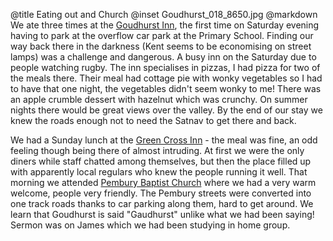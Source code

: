 @title		Eating out and Church
@inset		Goudhurst_018_8650.jpg
@markdown
We ate three times at the [Goudhurst Inn](http://www.thegoudhurstinn.com/), the first time on Saturday evening having to park
at the overflow car park at the Primary School. Finding our way back there in the darkness
(Kent seems to be economising on street lamps) was a challenge and dangerous. A busy inn on
the Saturday due to people watching rugby. The inn specialises in pizzas, I had pizza for two
of the meals there. Their meal had cottage pie with wonky vegetables so I had to have that
one night, the vegetables didn't seem wonky to me! There was an apple crumble dessert with
hazelnut which was crunchy. On summer nights there would be great views over the valley. By the end of
our stay we knew the roads enough not to need the Satnav to get there and back.

We had a Sunday lunch at the [Green Cross Inn](https://www.greencrossinn.co.uk/) - the meal was fine,
an odd feeling though being there of almost intruding. At first we were the only diners while
staff chatted among themselves, but then the place filled up with apparently local regulars
who knew the people running it well. That morning we attended
[Pembury Baptist Church](http://www.pemburybaptistchurch.org/) where we had a very warm welcome,
people very friendly. The Pembury streets were converted into one track roads thanks to car
parking along them, hard to get around. We learn that Goudhurst is said "Gaudhurst" unlike what we
had been saying! Sermon was on James which we had been studying in home group.
